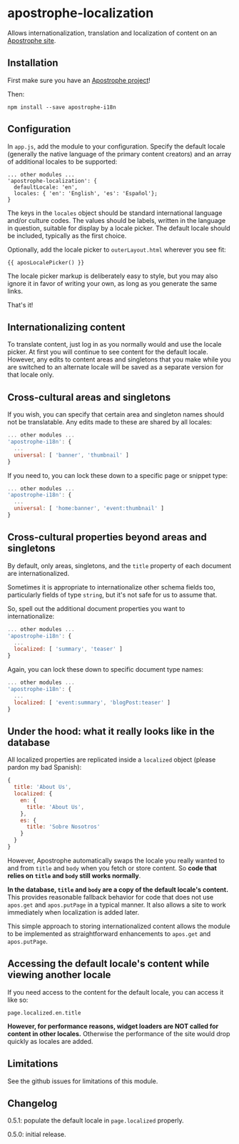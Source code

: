 # apostrophe-localization

Allows internationalization, translation and localization of content on an [Apostrophe site](http://apostrophenow.org).

## Installation

First make sure you have an [Apostrophe project](http://apostrophenow.org)!

Then:

```
npm install --save apostrophe-i18n
```

## Configuration

In `app.js`, add the module to your configuration. Specify the default locale (generally the native language of the primary content creators) and an array of additional locales to be supported:

```
... other modules ...
'apostrophe-localization': {
  defaultLocale: 'en',
  locales: { 'en': 'English', 'es': 'Español'};
}
```

The keys in the `locales` object should be standard international language and/or culture codes. The values should be labels, written in the language in question, suitable for display by a locale picker. The default locale should be included, typically as the first choice.

Optionally, add the locale picker to `outerLayout.html` wherever you see fit:

```
{{ aposLocalePicker() }}
```

The locale picker markup is deliberately easy to style, but you may also ignore it in favor of writing your own, as long as you generate the same links.

That's it!

## Internationalizing content

To translate content, just log in as you normally would and use the locale picker. At first you will continue to see content for the default locale. However, any edits to content areas and singletons that you make while you are switched to an alternate locale will be saved as a separate version for that locale only.

## Cross-cultural areas and singletons

If you wish, you can specify that certain area and singleton names should not be translatable. Any edits made to these are shared by all locales:

```javascript
... other modules ...
'apostrophe-i18n': {
  ...
  universal: [ 'banner', 'thumbnail' ]
}
```

If you need to, you can lock these down to a specific page or snippet type:

```javascript
... other modules ...
'apostrophe-i18n': {
  ...
  universal: [ 'home:banner', 'event:thumbnail' ]
}
```

## Cross-cultural properties beyond areas and singletons

By default, only areas, singletons, and the `title` property of each document are internationalized.

Sometimes it is appropriate to internationalize other schema fields too, particularly fields of type `string`, but it's not safe for us to assume that.

So, spell out the additional document properties you want to internationalize:

```javascript
... other modules ...
'apostrophe-i18n': {
  ...
  localized: [ 'summary', 'teaser' ]
}
```

Again, you can lock these down to specific document type names:

```javascript
... other modules ...
'apostrophe-i18n': {
  ...
  localized: [ 'event:summary', 'blogPost:teaser' ]
}
```

## Under the hood: what it really looks like in the database

All localized properties are replicated inside a `localized` object (please pardon my bad Spanish):

```javascript
{
  title: 'About Us',
  localized: {
    en: {
      title: 'About Us',
    },
    es: {
      title: 'Sobre Nosotros'
    }
  }
}
```

However, Apostrophe automatically swaps the locale you really wanted to and from `title` and `body` when you fetch or store content. So **code that relies on `title` and `body` still works normally**.

**In the database, `title` and `body` are a copy of the default locale's content.** This provides reasonable fallback behavior for code that does not use `apos.get` and `apos.putPage` in a typical manner. It also allows a site to work immediately when localization is added later.

This simple approach to storing internationalized content allows the module to be implemented as straightforward enhancements to `apos.get` and `apos.putPage`.

## Accessing the default locale's content while viewing another locale

If you need access to the content for the default locale, you can access it like so:

```
page.localized.en.title
```

**However, for performance reasons, widget loaders are NOT called for content in other locales.** Otherwise the performance of the site would drop quickly as locales are added.

## Limitations

See the github issues for limitations of this module.

## Changelog

0.5.1: populate the default locale in `page.localized` properly.

0.5.0: initial release.
